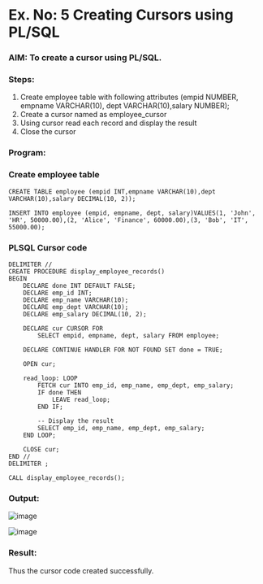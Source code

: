 # Ex. No: 5 Creating Cursors using PL/SQL

### AIM: To create a cursor using PL/SQL.

### Steps:
1. Create employee table with following attributes (empid NUMBER, empname VARCHAR(10), dept VARCHAR(10),salary NUMBER);
2. Create a cursor named as employee_cursor
3. Using cursor read each record and display the result
4. Close the cursor

### Program:
### Create employee table
```
CREATE TABLE employee (empid INT,empname VARCHAR(10),dept VARCHAR(10),salary DECIMAL(10, 2));

INSERT INTO employee (empid, empname, dept, salary)VALUES(1, 'John', 'HR', 50000.00),(2, 'Alice', 'Finance', 60000.00),(3, 'Bob', 'IT', 55000.00);
```
### PLSQL Cursor code
```
DELIMITER //
CREATE PROCEDURE display_employee_records()
BEGIN
    DECLARE done INT DEFAULT FALSE;
    DECLARE emp_id INT;
    DECLARE emp_name VARCHAR(10);
    DECLARE emp_dept VARCHAR(10);
    DECLARE emp_salary DECIMAL(10, 2);

    DECLARE cur CURSOR FOR
        SELECT empid, empname, dept, salary FROM employee;
    
    DECLARE CONTINUE HANDLER FOR NOT FOUND SET done = TRUE;

    OPEN cur;

    read_loop: LOOP
        FETCH cur INTO emp_id, emp_name, emp_dept, emp_salary;
        IF done THEN
            LEAVE read_loop;
        END IF;
        
        -- Display the result
        SELECT emp_id, emp_name, emp_dept, emp_salary;
    END LOOP;

    CLOSE cur;
END //
DELIMITER ;

CALL display_employee_records();
```

### Output:
![image](https://github.com/Meetha22003992/Ex-no-6-Creating-Cursors-using-PL-SQL/assets/119401038/713b6a82-51a8-4ad4-8b73-f0e09043acf6)

![image](https://github.com/Meetha22003992/Ex-no-6-Creating-Cursors-using-PL-SQL/assets/119401038/9c5520db-13d7-466b-99cc-b2291f01595d)

### Result:
Thus the cursor code created successfully.
